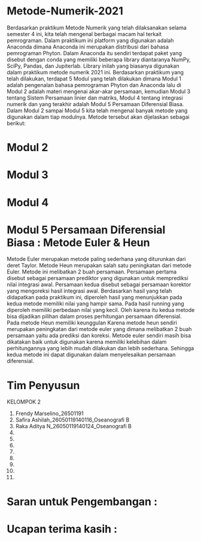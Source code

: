 # Metode-Numerik-2021
Berdasarkan praktikum Metode Numerik yang telah dilaksanakan selama semester 4 ini, kita telah mengenal berbagai macam hal terkait pemrograman. Dalam praktikum ini platform yang digunakan adalah Anaconda dimana Anaconda ini merupakan distribusi dari bahasa pemrograman Phyton. Dalam Anaconda itu sendiri terdapat paket yang disebut dengan conda yang memiliki beberapa library diantaranya NumPy, SciPy, Pandas, dan Jupiterlab. Library inilah yang biasanya digunakan dalam praktikum metode numerik 2021 ini. Berdasarkan  praktikum yang telah dilakukan, terdapat 5 Modul yang telah dilakukan dimana Modul 1 adalah pengenalan bahasa pemrograman Phyton dan Anaconda lalu di Modul 2 adalah materi mengenai akar-akar persamaan, kemudian Modul 3 tentang Sistem Persamaan linier dan matriks, Modul 4 tentang integrasi numerik dan yang terakhir adalah Modul 5 Persamaan Diferensial Biasa. Dalam Modul 2 sampai Modul 5 kita telah mengenal banyak metode yang digunakan dalam tiap modulnya. Metode tersebut akan dijelaskan sebagai berikut:
# Modul 2
# Modul 3
# Modul 4
# Modul 5 Persamaan Diferensial Biasa : Metode Euler & Heun
Metode Euler merupakan metode paling sederhana yang diturunkan dari deret Taylor. Metode Heun merupakan salah satu peningkatan dari metode Euler. Metode ini melibatkan 2 buah persamaan. Persamaan pertama disebut sebagai persamaan prediktor yang digunakan untuk memprediksi nilai integrasi awal. Persamaan kedua disebut sebagai persamaan korektor yang mengoreksi hasil integrasi awal. Berdasarkan hasil yang telah didapatkan pada praktikum ini, diperoleh hasil yang menunjukkan pada kedua metode memiliki nilai yang hampir sama. Pada hasil running yang diperoleh memiliki perbedaan nilai yang kecil. Oleh karena itu kedua metode bisa dijadikan pilihan dalam proses perhitungan persamaan diferensial. Pada metode Heun memiliki keunggulan Karena metode heun sendiri merupakan peningkatan dari metode euler yang dimana melibatkan 2 buah persamaan yaitu ada prediksi dan koreksi. Metode euler sendiri masih bisa dikatakan baik untuk digunakan karena memiliki kelebihan dalam perhitungannya yang lebih mudah dilakukan dan lebih sederhana. Sehingga kedua metode ini dapat digunakan dalam menyelesaikan persamaan diferensial.


# Tim Penyusun 
KELOMPOK 2 
1. Frendy Marselino_26501191
2. Safira Ashilah_26050119140116_Oseanografi B
3. Raka Aditya N_26050119140124_Oseanografi B
4. 
5. 
6. 
7. 
8. 
9. 
10. 
11. 

# Saran untuk Pengembangan :
# Ucapan terima kasih :
